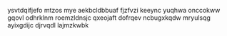 ysvtdqifjefo mtzos mye aekbcldbbuaf fjzfvzi keeync yuqhwa onccokww gqovl odhrklnm roemzldnsjc qxeojaft dofrqev ncbugxkqdw mryulsqg ayixgdijc djrvqdl lajmzkwbk